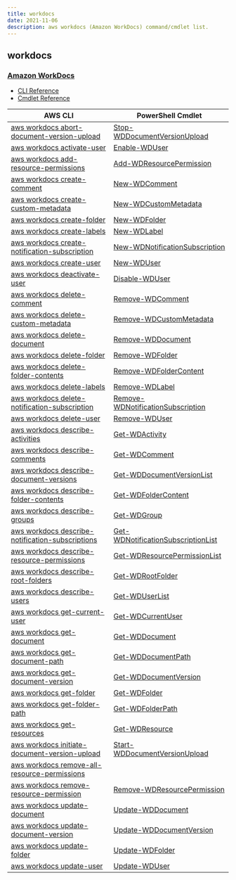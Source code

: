 ```yaml
---
title: workdocs
date: 2021-11-06
description: aws workdocs (Amazon WorkDocs) command/cmdlet list.
---
```


## workdocs

### [Amazon WorkDocs](https://aws.amazon.com/workdocs/)

* [CLI Reference](https://docs.aws.amazon.com/cli/latest/reference/workdocs/index.html)
* [Cmdlet Reference](https://docs.aws.amazon.com/powershell/latest/reference/items/Amazon_WorkDocs_cmdlets.html)

|AWS CLI|PowerShell Cmdlet|
|----|----|
|[aws workdocs abort-document-version-upload](https://docs.aws.amazon.com/cli/latest/reference/workdocs/abort-document-version-upload.html)|[Stop-WDDocumentVersionUpload](https://docs.aws.amazon.com/powershell/latest/reference/items/Stop-WDDocumentVersionUpload.html)|
|[aws workdocs activate-user](https://docs.aws.amazon.com/cli/latest/reference/workdocs/activate-user.html)|[Enable-WDUser](https://docs.aws.amazon.com/powershell/latest/reference/items/Enable-WDUser.html)|
|[aws workdocs add-resource-permissions](https://docs.aws.amazon.com/cli/latest/reference/workdocs/add-resource-permissions.html)|[Add-WDResourcePermission](https://docs.aws.amazon.com/powershell/latest/reference/items/Add-WDResourcePermission.html)|
|[aws workdocs create-comment](https://docs.aws.amazon.com/cli/latest/reference/workdocs/create-comment.html)|[New-WDComment](https://docs.aws.amazon.com/powershell/latest/reference/items/New-WDComment.html)|
|[aws workdocs create-custom-metadata](https://docs.aws.amazon.com/cli/latest/reference/workdocs/create-custom-metadata.html)|[New-WDCustomMetadata](https://docs.aws.amazon.com/powershell/latest/reference/items/New-WDCustomMetadata.html)|
|[aws workdocs create-folder](https://docs.aws.amazon.com/cli/latest/reference/workdocs/create-folder.html)|[New-WDFolder](https://docs.aws.amazon.com/powershell/latest/reference/items/New-WDFolder.html)|
|[aws workdocs create-labels](https://docs.aws.amazon.com/cli/latest/reference/workdocs/create-labels.html)|[New-WDLabel](https://docs.aws.amazon.com/powershell/latest/reference/items/New-WDLabel.html)|
|[aws workdocs create-notification-subscription](https://docs.aws.amazon.com/cli/latest/reference/workdocs/create-notification-subscription.html)|[New-WDNotificationSubscription](https://docs.aws.amazon.com/powershell/latest/reference/items/New-WDNotificationSubscription.html)|
|[aws workdocs create-user](https://docs.aws.amazon.com/cli/latest/reference/workdocs/create-user.html)|[New-WDUser](https://docs.aws.amazon.com/powershell/latest/reference/items/New-WDUser.html)|
|[aws workdocs deactivate-user](https://docs.aws.amazon.com/cli/latest/reference/workdocs/deactivate-user.html)|[Disable-WDUser](https://docs.aws.amazon.com/powershell/latest/reference/items/Disable-WDUser.html)|
|[aws workdocs delete-comment](https://docs.aws.amazon.com/cli/latest/reference/workdocs/delete-comment.html)|[Remove-WDComment](https://docs.aws.amazon.com/powershell/latest/reference/items/Remove-WDComment.html)|
|[aws workdocs delete-custom-metadata](https://docs.aws.amazon.com/cli/latest/reference/workdocs/delete-custom-metadata.html)|[Remove-WDCustomMetadata](https://docs.aws.amazon.com/powershell/latest/reference/items/Remove-WDCustomMetadata.html)|
|[aws workdocs delete-document](https://docs.aws.amazon.com/cli/latest/reference/workdocs/delete-document.html)|[Remove-WDDocument](https://docs.aws.amazon.com/powershell/latest/reference/items/Remove-WDDocument.html)|
|[aws workdocs delete-folder](https://docs.aws.amazon.com/cli/latest/reference/workdocs/delete-folder.html)|[Remove-WDFolder](https://docs.aws.amazon.com/powershell/latest/reference/items/Remove-WDFolder.html)|
|[aws workdocs delete-folder-contents](https://docs.aws.amazon.com/cli/latest/reference/workdocs/delete-folder-contents.html)|[Remove-WDFolderContent](https://docs.aws.amazon.com/powershell/latest/reference/items/Remove-WDFolderContent.html)|
|[aws workdocs delete-labels](https://docs.aws.amazon.com/cli/latest/reference/workdocs/delete-labels.html)|[Remove-WDLabel](https://docs.aws.amazon.com/powershell/latest/reference/items/Remove-WDLabel.html)|
|[aws workdocs delete-notification-subscription](https://docs.aws.amazon.com/cli/latest/reference/workdocs/delete-notification-subscription.html)|[Remove-WDNotificationSubscription](https://docs.aws.amazon.com/powershell/latest/reference/items/Remove-WDNotificationSubscription.html)|
|[aws workdocs delete-user](https://docs.aws.amazon.com/cli/latest/reference/workdocs/delete-user.html)|[Remove-WDUser](https://docs.aws.amazon.com/powershell/latest/reference/items/Remove-WDUser.html)|
|[aws workdocs describe-activities](https://docs.aws.amazon.com/cli/latest/reference/workdocs/describe-activities.html)|[Get-WDActivity](https://docs.aws.amazon.com/powershell/latest/reference/items/Get-WDActivity.html)|
|[aws workdocs describe-comments](https://docs.aws.amazon.com/cli/latest/reference/workdocs/describe-comments.html)|[Get-WDComment](https://docs.aws.amazon.com/powershell/latest/reference/items/Get-WDComment.html)|
|[aws workdocs describe-document-versions](https://docs.aws.amazon.com/cli/latest/reference/workdocs/describe-document-versions.html)|[Get-WDDocumentVersionList](https://docs.aws.amazon.com/powershell/latest/reference/items/Get-WDDocumentVersionList.html)|
|[aws workdocs describe-folder-contents](https://docs.aws.amazon.com/cli/latest/reference/workdocs/describe-folder-contents.html)|[Get-WDFolderContent](https://docs.aws.amazon.com/powershell/latest/reference/items/Get-WDFolderContent.html)|
|[aws workdocs describe-groups](https://docs.aws.amazon.com/cli/latest/reference/workdocs/describe-groups.html)|[Get-WDGroup](https://docs.aws.amazon.com/powershell/latest/reference/items/Get-WDGroup.html)|
|[aws workdocs describe-notification-subscriptions](https://docs.aws.amazon.com/cli/latest/reference/workdocs/describe-notification-subscriptions.html)|[Get-WDNotificationSubscriptionList](https://docs.aws.amazon.com/powershell/latest/reference/items/Get-WDNotificationSubscriptionList.html)|
|[aws workdocs describe-resource-permissions](https://docs.aws.amazon.com/cli/latest/reference/workdocs/describe-resource-permissions.html)|[Get-WDResourcePermissionList](https://docs.aws.amazon.com/powershell/latest/reference/items/Get-WDResourcePermissionList.html)|
|[aws workdocs describe-root-folders](https://docs.aws.amazon.com/cli/latest/reference/workdocs/describe-root-folders.html)|[Get-WDRootFolder](https://docs.aws.amazon.com/powershell/latest/reference/items/Get-WDRootFolder.html)|
|[aws workdocs describe-users](https://docs.aws.amazon.com/cli/latest/reference/workdocs/describe-users.html)|[Get-WDUserList](https://docs.aws.amazon.com/powershell/latest/reference/items/Get-WDUserList.html)|
|[aws workdocs get-current-user](https://docs.aws.amazon.com/cli/latest/reference/workdocs/get-current-user.html)|[Get-WDCurrentUser](https://docs.aws.amazon.com/powershell/latest/reference/items/Get-WDCurrentUser.html)|
|[aws workdocs get-document](https://docs.aws.amazon.com/cli/latest/reference/workdocs/get-document.html)|[Get-WDDocument](https://docs.aws.amazon.com/powershell/latest/reference/items/Get-WDDocument.html)|
|[aws workdocs get-document-path](https://docs.aws.amazon.com/cli/latest/reference/workdocs/get-document-path.html)|[Get-WDDocumentPath](https://docs.aws.amazon.com/powershell/latest/reference/items/Get-WDDocumentPath.html)|
|[aws workdocs get-document-version](https://docs.aws.amazon.com/cli/latest/reference/workdocs/get-document-version.html)|[Get-WDDocumentVersion](https://docs.aws.amazon.com/powershell/latest/reference/items/Get-WDDocumentVersion.html)|
|[aws workdocs get-folder](https://docs.aws.amazon.com/cli/latest/reference/workdocs/get-folder.html)|[Get-WDFolder](https://docs.aws.amazon.com/powershell/latest/reference/items/Get-WDFolder.html)|
|[aws workdocs get-folder-path](https://docs.aws.amazon.com/cli/latest/reference/workdocs/get-folder-path.html)|[Get-WDFolderPath](https://docs.aws.amazon.com/powershell/latest/reference/items/Get-WDFolderPath.html)|
|[aws workdocs get-resources](https://docs.aws.amazon.com/cli/latest/reference/workdocs/get-resources.html)|[Get-WDResource](https://docs.aws.amazon.com/powershell/latest/reference/items/Get-WDResource.html)|
|[aws workdocs initiate-document-version-upload](https://docs.aws.amazon.com/cli/latest/reference/workdocs/initiate-document-version-upload.html)|[Start-WDDocumentVersionUpload](https://docs.aws.amazon.com/powershell/latest/reference/items/Start-WDDocumentVersionUpload.html)|
|[aws workdocs remove-all-resource-permissions](https://docs.aws.amazon.com/cli/latest/reference/workdocs/remove-all-resource-permissions.html)||
|[aws workdocs remove-resource-permission](https://docs.aws.amazon.com/cli/latest/reference/workdocs/remove-resource-permission.html)|[Remove-WDResourcePermission](https://docs.aws.amazon.com/powershell/latest/reference/items/Remove-WDResourcePermission.html)|
|[aws workdocs update-document](https://docs.aws.amazon.com/cli/latest/reference/workdocs/update-document.html)|[Update-WDDocument](https://docs.aws.amazon.com/powershell/latest/reference/items/Update-WDDocument.html)|
|[aws workdocs update-document-version](https://docs.aws.amazon.com/cli/latest/reference/workdocs/update-document-version.html)|[Update-WDDocumentVersion](https://docs.aws.amazon.com/powershell/latest/reference/items/Update-WDDocumentVersion.html)|
|[aws workdocs update-folder](https://docs.aws.amazon.com/cli/latest/reference/workdocs/update-folder.html)|[Update-WDFolder](https://docs.aws.amazon.com/powershell/latest/reference/items/Update-WDFolder.html)|
|[aws workdocs update-user](https://docs.aws.amazon.com/cli/latest/reference/workdocs/update-user.html)|[Update-WDUser](https://docs.aws.amazon.com/powershell/latest/reference/items/Update-WDUser.html)|

